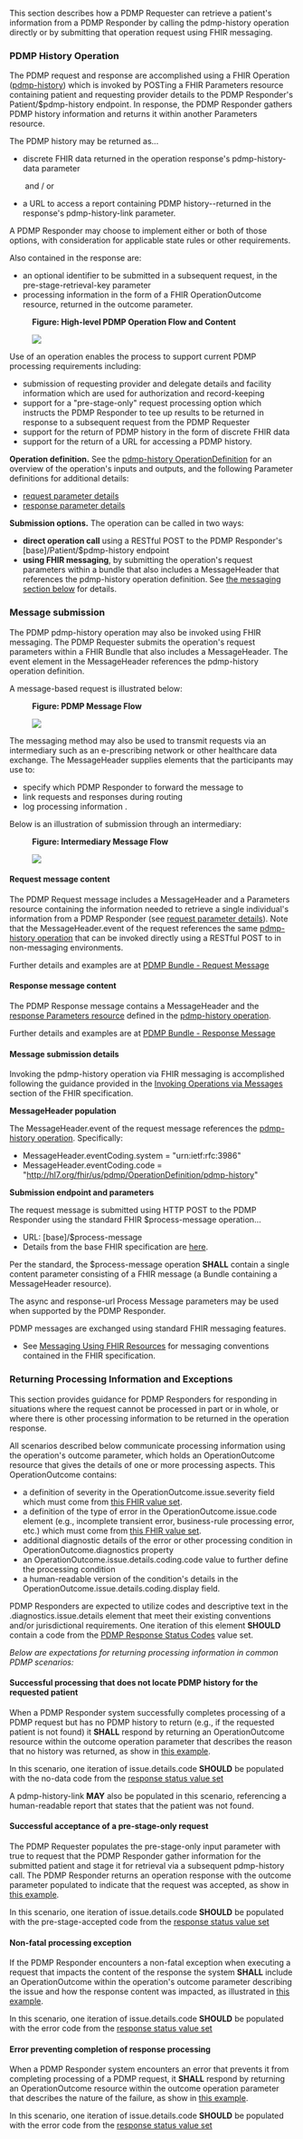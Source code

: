 This section describes how a PDMP Requester can retrieve a patient's information from a PDMP Responder by calling the pdmp-history operation directly or by submitting that operation request using FHIR messaging.

<p></p>

### PDMP History Operation

The PDMP request and response are accomplished using a FHIR Operation ([pdmp-history](OperationDefinition-pdmp-history.html)) which is invoked by POSTing a FHIR Parameters resource containing patient and requesting provider details to the PDMP Responder's Patient/$pdmp-history endpoint. In response, the PDMP Responder gathers PDMP history information and returns it within another Parameters resource.

The PDMP history may be returned as... 
- discrete FHIR data returned in the operation response's pdmp-history-data parameter

&nbsp;&nbsp;&nbsp;&nbsp;&nbsp;&nbsp; and / or

- a URL to access a report containing PDMP history--returned in the response's pdmp-history-link parameter.

A PDMP Responder may choose to implement either or both of those options, with consideration for applicable state rules or other requirements.

Also contained in the response are: 
- an optional identifier to be submitted in a subsequent request, in the  pre-stage-retrieval-key parameter
- processing information in the form of a FHIR OperationOutcome resource, returned in the outcome parameter.

<p></p>

<div>
<figure class="figure">
<figcaption class="figure-caption"><strong>Figure: High-level PDMP Operation Flow and Content</strong></figcaption>
  <p>
  <img src="operation-flow.png" style="float:none">  
  </p>
</figure>
</div>

<p></p>

Use of an operation enables the process to support current PDMP processing requirements including:

- submission of requesting provider and delegate details and facility information which are used for authorization and record-keeping 
- support for a "pre-stage-only" request processing option which instructs the PDMP Responder to tee up results to be returned in response to a subsequent request from the PDMP Requester
- support for the return of PDMP history in the form of discrete FHIR data
- support for the return of a URL for accessing a PDMP history.

**Operation definition.** See the [pdmp-history OperationDefinition](OperationDefinition-pdmp-history.html) for an overview of the operation's inputs and outputs, and the following Parameter definitions for additional details:
- [request parameter details](StructureDefinition-pdmp-parameters-request.html)
- [response parameter details](StructureDefinition-pdmp-parameters-response.html)

**Submission options.** The operation can be called in two ways:
- **direct operation call** using a RESTful POST to the PDMP Responder's [base]/Patient/$pdmp-history endpoint
- **using FHIR messaging**, by submitting the operation's request parameters within a bundle that also includes a MessageHeader that references the pdmp-history operation definition. See [the messaging section below](submission-options.html#message-submission) for details.

<p></p>

### Message submission
The PDMP  pdmp-history operation may also be invoked using FHIR messaging. The PDMP Requester submits the operation's request parameters within a FHIR Bundle that also includes a MessageHeader. The event element in the MessageHeader references the pdmp-history operation definition.

A message-based request is illustrated below:

<p></p>

<div>
<figure class="figure">
<figcaption class="figure-caption"><strong>Figure: PDMP Message Flow</strong></figcaption>
  <p>
  <img src="message-flow.png" style="float:none">  
  </p>
</figure>
</div>

<p></p>

The messaging method may also be used to transmit requests via an intermediary such as an e-prescribing network or other healthcare data exchange. The MessageHeader supplies elements that the participants may use to: 
- specify which PDMP Responder to forward the message to
- link requests and responses during routing
- log processing information .

Below is an illustration of submission through an intermediary:

<p></p>

<div>
<figure class="figure">
<figcaption class="figure-caption"><strong>Figure: Intermediary Message Flow</strong></figcaption>
  <p>
  <img src="intermediary-flow.png" style="float:none">  
  </p>
</figure>
</div>

<p></p>

#### Request message content

The PDMP Request message includes a MessageHeader and a Parameters resource containing the information needed to retrieve a single individual's information from a PDMP Responder (see [request parameter details](StructureDefinition-pdmp-parameters-request.html)). Note that the MessageHeader.event of the request references the same [pdmp-history operation](OperationDefinition-pdmp-history.html) that can be invoked directly using a RESTful POST to in non-messaging environments.

Further details and examples are at [PDMP Bundle - Request Message](StructureDefinition-pdmp-bundle-request-message.html) 

<p></p>

#### Response message content

The PDMP Response message contains a MessageHeader and the [response Parameters resource](StructureDefinition-pdmp-parameters-request.html) defined in the [pdmp-history operation](OperationDefinition-pdmp-history.html).

Further details and examples are at [PDMP Bundle - Response Message](StructureDefinition-pdmp-bundle-response-message.html) 

<p></p>

#### Message submission details
Invoking the pdmp-history operation via FHIR messaging is accomplished following the guidance provided in the [Invoking Operations via Messages](http://hl7.org/fhir/messaging.html#operations) section of the FHIR specification.

**MessageHeader population**

The MessageHeader.event of the request message references the [pdmp-history operation](OperationDefinition-pdmp-history.html). Specifically:
- MessageHeader.eventCoding.system = "urn:ietf:rfc:3986"
- MessageHeader.eventCoding.code = "http://hl7.org/fhir/us/pdmp/OperationDefinition/pdmp-history"

**Submission endpoint and parameters**

The request message is submitted using  HTTP POST to the PDMP Responder using the standard FHIR $process-message operation...
  - URL: [base]/$process-message
  - Details from the base FHIR specification are [here](https://www.hl7.org/fhir/operation-messageheader-process-message.html).

Per the standard, the $process-message operation **SHALL** contain a single content parameter consisting of a FHIR message (a Bundle containing a MessageHeader resource).  

The async and response-url Process Message parameters may be used when supported by the PDMP Responder.

PDMP messages are exchanged using standard FHIR messaging features. 
- See [Messaging Using FHIR Resources](https://www.hl7.org/fhir/messaging.html) for messaging conventions contained in the FHIR specification.

<p></p>

### Returning Processing Information and Exceptions

This section provides guidance for PDMP Responders for responding in situations where the request cannot be processed in part or in whole, or where there is other processing information to be returned in the operation response.

All scenarios described below communicate processing information using the operation's outcome parameter, which holds an OperationOutcome resource that gives the details of one or more processing aspects. This OperationOutcome contains:

* a definition of severity in the OperationOutcome.issue.severity field which must come from [this FHIR value set](https://hl7.org/fhir/R4/valueset-issue-severity.html). 
* a definition of the type of error in the OperationOutcome.issue.code element (e.g., incomplete transient error, business-rule processing error, etc.) which must come from [this FHIR value set](https://hl7.org/fhir/R4/valueset-issue-type.html).
* additional diagnostic details of the error or other processing condition in OperationOutcome.diagnostics property
* an OperationOutcome.issue.details.coding.code value to further define the processing condition
* a human-readable version of the condition's details in the OperationOutcome.issue.details.coding.display field.

PDMP Responders are expected to utilize codes and descriptive text in the .diagnostics.issue.details element that meet their existing conventions and/or jurisdictional requirements. One iteration of this element **SHOULD** contain a code from the [PDMP Response Status Codes](ValueSet-pdmp-response-status.html) value set.

<p></p>
<p></p>

_Below are expectations for returning processing information in common PDMP scenarios:_

<p></p>

#### Successful processing that does not locate PDMP history for the requested patient

When a PDMP Responder system successfully completes processing of a PDMP request but has no PDMP history to return (e.g., if the requested patient is not found) it  **SHALL** respond by returning an OperationOutcome resource within the outcome operation parameter that describes the reason that no history was returned, as show in [this example](Parameters-pdmp-history-output-parameters-3-patient-not-found.html). 

In this scenario, one iteration of issue.details.code **SHOULD** be populated with the no-data code from the [response status value set](ValueSet-pdmp-response-status.html)

A pdmp-history-link **MAY** also be populated in this scenario, referencing a human-readable report that states that the patient was not found.

<p></p>

#### Successful acceptance of a pre-stage-only request

The PDMP Requester populates the pre-stage-only input parameter with true to request that the PDMP Responder gather information for the submitted patient and stage it for retrieval via a subsequent pdmp-history call. The PDMP Responder returns an operation response with the outcome parameter populated to indicate that the request was accepted, as show in [this example](Parameters-pdmp-history-output-parameters-5-pre-stage-response.html).

In this scenario, one iteration of issue.details.code **SHOULD** be populated with the pre-stage-accepted code from the [response status value set](ValueSet-pdmp-response-status.html)

<p></p>

#### Non-fatal processing exception

If the PDMP Responder encounters a non-fatal exception when executing a request that impacts the content of the response the system **SHALL** include an OperationOutcome within the operation's outcome parameter describing the issue and how the response content was impacted, as illustrated in [this example](Parameters-pdmp-history-output-parameters-6-non-fatal-warning.html). 

In this scenario, one iteration of issue.details.code **SHOULD** be populated with the error code from the [response status value set](ValueSet-pdmp-response-status.html)

<p></p>

#### Error preventing completion of response processing

When a PDMP Responder system encounters an error that prevents it from completing processing of a PDMP request, it  **SHALL** respond by returning an OperationOutcome resource within the outcome operation parameter that describes the nature of the failure, as show in [this example](Parameters-pdmp-history-output-parameters-7-fatal-error.html).

In this scenario, one iteration of issue.details.code **SHOULD** be populated with the error code from the [response status value set](ValueSet-pdmp-response-status.html)

<p></p>
<p></p>